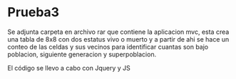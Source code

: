 # Prueba3

Se adjunta carpeta en archivo rar que contiene la aplicacion mvc, esta crea una tabla de 8x8 con dos estatus vivo o muerto y a partir de ahi se hace un conteo de las celdas y sus vecinos para identificar cuantas son bajo poblacion, siguiente generacion y superpoblacion.

El código se llevo a cabo con Jquery y JS
